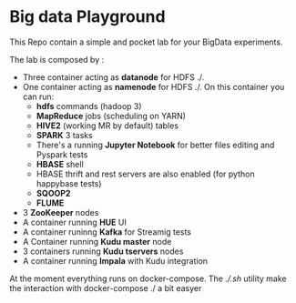 # **Big data Playground**

This Repo contain a simple and pocket lab for your BigData experiments.

The lab is composed by :

- Three container acting as **datanode** for HDFS ./.
- One container acting as **namenode** for HDFS ./. On this container you can run:
  - **hdfs** commands (hadoop 3)
  - **MapReduce** jobs (scheduling on YARN)
  - **HIVE2** (working MR by default) tables
  - **SPARK** 3 tasks
  - There's a running **Jupyter Notebook** for better files editing and Pyspark tests
  - **HBASE** shell
  - HBASE thrift and rest servers are also enabled (for python happybase tests)
  - **SQOOP2**
  - **FLUME**
- 3 **ZooKeeper** nodes
- A container running **HUE** UI
- A container runinng **Kafka** for Streamig tests
- A Container running **Kudu master** node
- 3 containers running **Kudu tservers** nodes
- A container running **Impala** with Kudu integration

At the moment everything runs on docker-compose. The _./.sh_ utility make the interaction with docker-compose ./ a bit easyer
